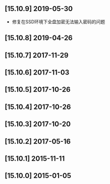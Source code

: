 ## [15.10.9] 2019-05-30

*  修复在SSD环境下全盘加密无法输入密码的问题

## [15.10.8] 2019-04-26


## [15.10.7] 2017-11-29


## [15.10.6] 2017-11-03


## [15.10.5] 2017-10-26


## [15.10.4] 2017-10-26


## [15.10.3] 2017-10-20


## [15.10.2] 2017-05-16


## [15.10.1] 2015-11-11


## [15.10.0] 2015-01-05


